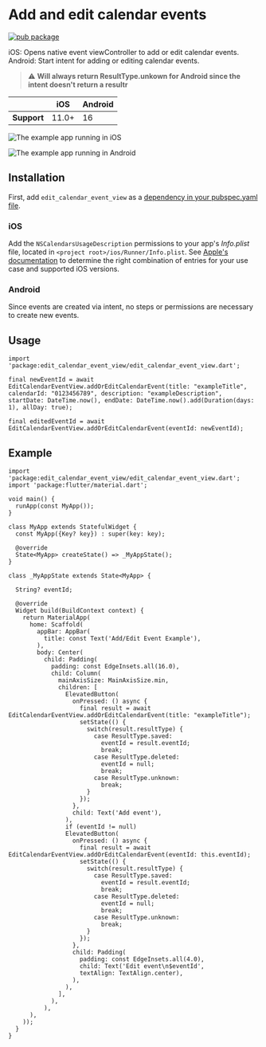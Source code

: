 <?code-excerpt path-base="excerpts/packages/edit_calendar_event_view"?>

# Add and edit calendar events

[![pub package](https://img.shields.io/pub/v/edit_calendar_event_view.svg)](https://pub.dev/packages/edit_calendar_event_view)

iOS: Opens native event viewController to add or edit calendar events.
Android: Start intent for adding or editing calendar events.
> :warning: **Will always return ResultType.unkown for Android since the intent doesn't return a resultr**

|             | iOS   | Android |
|-------------|-------|---------|
| **Support** | 11.0+ | 16      |

![The example app running in iOS](https://github.com/chris-wolf/edit_calendar_event_view/blob/main/example/videos/edit_calendar_event_view_example.gif?raw=true)

![The example app running in Android](https://github.com/chris-wolf/edit_calendar_event_view/blob/main/example/videos/edit_calendar_event_view_android_example.gif?raw=true)

## Installation

First, add `edit_calendar_event_view` as a [dependency in your pubspec.yaml file](https://flutter.dev/using-packages/).

### iOS

Add the `NSCalendarsUsageDescription` permissions to your app's _Info.plist_ file, located
in `<project root>/ios/Runner/Info.plist`. See
[Apple's documentation](https://developer.apple.com/documentation/bundleresources/information_property_list/nsapptransportsecurity)
to determine the right combination of entries for your use case and supported iOS versions.

### Android

Since events are created via intent, no steps or permissions are necessary to create new events.

##  Usage

```
import 'package:edit_calendar_event_view/edit_calendar_event_view.dart';

final newEventId = await EditCalendarEventView.addOrEditCalendarEvent(title: "exampleTitle", calendarId: "0123456789", description: "exampleDescription", startDate: DateTime.now(), endDate: DateTime.now().add(Duration(days: 1), allDay: true);
       
final editedEventId = await EditCalendarEventView.addOrEditCalendarEvent(eventId: newEventId);
```

## Example

```
import 'package:edit_calendar_event_view/edit_calendar_event_view.dart';
import 'package:flutter/material.dart';

void main() {
  runApp(const MyApp());
}

class MyApp extends StatefulWidget {
  const MyApp({Key? key}) : super(key: key);

  @override
  State<MyApp> createState() => _MyAppState();
}

class _MyAppState extends State<MyApp> {

  String? eventId;

  @override
  Widget build(BuildContext context) {
    return MaterialApp(
      home: Scaffold(
        appBar: AppBar(
          title: const Text('Add/Edit Event Example'),
        ),
        body: Center(
          child: Padding(
            padding: const EdgeInsets.all(16.0),
            child: Column(
              mainAxisSize: MainAxisSize.min,
              children: [
                ElevatedButton(
                  onPressed: () async {
                    final result = await EditCalendarEventView.addOrEditCalendarEvent(title: "exampleTitle");
                    setState(() {
                      switch(result.resultType) {
                        case ResultType.saved:
                          eventId = result.eventId;
                          break;
                        case ResultType.deleted:
                          eventId = null;
                          break;
                        case ResultType.unknown:
                          break;
                      }
                    });
                  },
                  child: Text('Add event'),
                ),
                if (eventId != null)
                ElevatedButton(
                  onPressed: () async {
                    final result = await EditCalendarEventView.addOrEditCalendarEvent(eventId: this.eventId);
                    setState(() {
                      switch(result.resultType) {
                        case ResultType.saved:
                          eventId = result.eventId;
                          break;
                        case ResultType.deleted:
                          eventId = null;
                          break;
                        case ResultType.unknown:
                          break;
                      }
                    });
                  },
                  child: Padding(
                    padding: const EdgeInsets.all(4.0),
                    child: Text('Edit event\n$eventId',
                    textAlign: TextAlign.center),
                  ),
                ),
              ],
            ),
          ),
      ),
    ));
  }
}
```